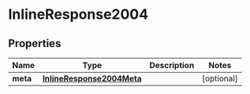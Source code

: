 
# InlineResponse2004

## Properties
Name | Type | Description | Notes
------------ | ------------- | ------------- | -------------
**meta** | [**InlineResponse2004Meta**](InlineResponse2004Meta.md) |  |  [optional]



